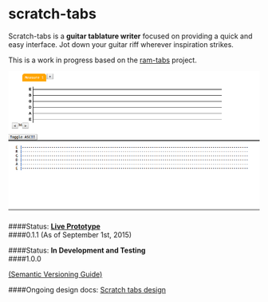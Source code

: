 
scratch-tabs
=======
Scratch-tabs is a **guitar tablature writer** focused on providing a quick and easy interface. Jot down your guitar riff wherever inspiration strikes.

This is a work in progress based on the [ram-tabs](https://github.com/The13thDoc/ram-tabs) project.

![](images/readme-example-image.png)

####Status: **[Live Prototype](https://the13thdoc.github.io/scratch-tabs/)**  
####0.1.1
(As of September 1st, 2015)  

####Status: **In Development and Testing**  
####1.0.0

[(Semantic Versioning Guide)](http://semver.org/)

####Ongoing design docs:
[Scratch tabs design](https://docs.google.com/drawings/d/1aF2JeQ9Zi2AEM_f2ANQ4f1Uy9LuKfW33Ym_UDrNsmNU/edit?usp=sharing)

